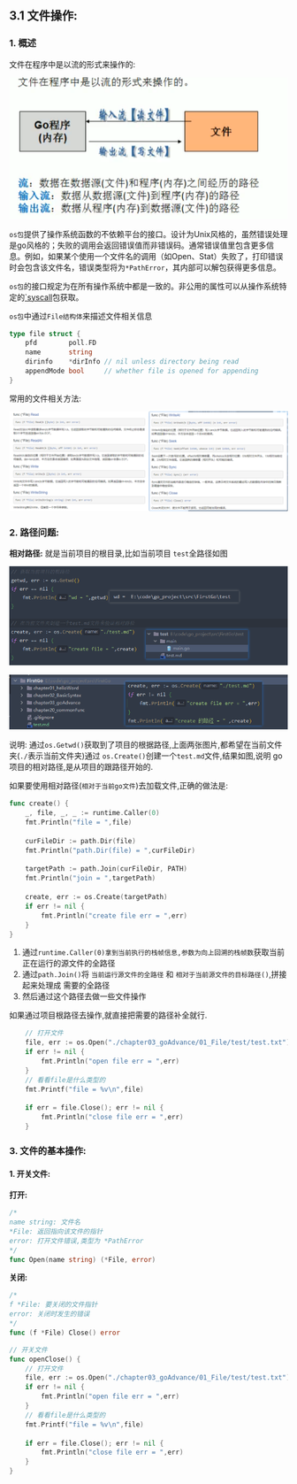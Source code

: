 ## 3.1 文件操作:

### 1. 概述

文件在程序中是以流的形式来操作的:

![image-20210730224320497](03_go进阶语法.assets/image-20210730224320497.png)

`os包`提供了操作系统函数的不依赖平台的接口。设计为Unix风格的，虽然错误处理是go风格的；失败的调用会返回错误值而非错误码。通常错误值里包含更多信息。例如，如果某个使用一个文件名的调用（如Open、Stat）失败了，打印错误时会包含该文件名，错误类型将为`*PathError`，其内部可以解包获得更多信息。

`os包`的接口规定为在所有操作系统中都是一致的。非公用的属性可以从操作系统特定的[`syscall](http://godoc.org/syscall)包获取。

`os包`中通过`File结构体`来描述文件相关信息

```go
type file struct {
	pfd        poll.FD
	name       string
	dirinfo    *dirInfo // nil unless directory being read
	appendMode bool     // whether file is opened for appending
}
```

常用的文件相关方法:  

![常用方法](03_go进阶语法.assets/image-20210730225337611.png)
### 2. 路径问题:

**相对路径:** 就是当前项目的根目录,比如当前项目 `test`全路径如图

![image-20210731002738525](03_go进阶语法.assets/image-20210731002738525.png)

![image-20210731003218638](03_go进阶语法.assets/image-20210731003218638.png)

说明: 通过`os.Getwd()`获取到了项目的根据路径,上面两张图片,都希望在当前文件夹(`./`表示当前文件夹)通过 `os.Create()`创建一个`test.md`文件,结果如图,说明 go项目的相对路径,是从项目的跟路径开始的.

如果要使用相对路径(`相对于当前go文件`)去加载文件,正确的做法是: 

```go
func create() {
	_, file, _, _ := runtime.Caller(0)
	fmt.Println("file = ",file)

	curFileDir := path.Dir(file)
	fmt.Println("path.Dir(file) = ",curFileDir)

	targetPath := path.Join(curFileDir, PATH)
	fmt.Println("join = ",targetPath)

	create, err := os.Create(targetPath)
	if err != nil {
		fmt.Println("create file err = ",err)
	}
}
```

1. 通过`runtime.Caller(0)拿到当前执行的栈帧信息,参数为向上回溯的栈帧数`获取当前正在运行的源文件的全路径
2. 通过`path.Join()`将 `当前运行源文件的全路径` 和 `相对于当前源文件的目标路径()`,拼接起来处理成 需要的全路径
3. 然后通过这个路径去做一些文件操作

如果通过项目根路径去操作,就直接把需要的路径补全就行.

```go
	// 打开文件
	file, err := os.Open("./chapter03_goAdvance/01_File/test/test.txt")
	if err != nil {
		fmt.Println("open file err = ",err)
	}
	// 看看file是什么类型的
	fmt.Printf("file = %v\n",file)

	if err = file.Close(); err != nil {
		fmt.Println("close file err = ",err)
	}
```



### 3. 文件的基本操作:  

#### 1. 开关文件:

**打开:**

```go
/* 
name string: 文件名
*File: 返回指向该文件的指针
error: 打开文件错误,类型为 *PathError
*/
func Open(name string) (*File, error)
```

**关闭:**

```go
/*
f *File: 要关闭的文件指针
error: 关闭时发生的错误
*/
func (f *File) Close() error 
```

```go
// 开关文件
func openClose() {
	// 打开文件
	file, err := os.Open("./chapter03_goAdvance/01_File/test/test.txt")
	if err != nil {
		fmt.Println("open file err = ",err)
	}
	// 看看file是什么类型的
	fmt.Printf("file = %v\n",file)

	if err = file.Close(); err != nil {
		fmt.Println("close file err = ",err)
	}
}
```

